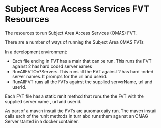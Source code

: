 <!-- SPDX-License-Identifier: CC-BY-4.0 -->
<!-- Copyright Contributors to the ODPi Egeria project. -->
  
# Subject Area Access Services FVT Resources
  
The resources to run Subject Area Access Services (OMAS) FVT.

There are a number of ways of running the Subject Area OMAS FVTs

In a development environment:
* Each file ending in FVT has a main that can be run. This runs the FVT against 2 has hard coded server names  
* RunAllFVTOn2Servers. This runs all the FVT against 2 has hard coded server names. It prompts for the url and userid. 
* RunAllFVT runs all the FVTs against the supplied serverName, url and userId. 

Each FVT file has a static runIt method that runs the the FVT with the supplied server name , url and userid.  

As part of a maven install the FVTs are automatically run. The maven install calls each of the runIt methods in turn abd runs them against an OMAG Server started in a docker container.
    

 

